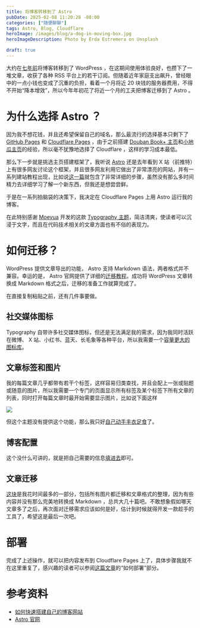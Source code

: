```yaml
---
title: 将博客转移到了 Astro
pubDate: 2025-02-08 11:20:28 -08:00
categories: ["随便聊聊"]
tags: Astro, Blog, Cloudflare
heroImage: /images/blog/a-dog-in-moving-box.jpg
heroImageDescription: Photo by Erda Estremera on Unsplash

draft: true
---
```


大约在[七年前](https://old-panda.com/posts/hello-world)将博客转移到了 WordPress ，在这期间使用体验良好，也攒下了一堆文章，收获了各种 RSS 平台上的若干订阅。但随着近年家庭支出飙升，曾经眼中的一点小钱也变成了沉重的负担，看着一个月将近 20 块钱的服务器费用，不得不开始“降本增效”，所以今年年初花了将近一个月的工夫把博客迁移到了 Astro 。

# 为什么选择 Astro ？
因为我不想花钱，并且还希望保留自己的域名，那么最流行的选择基本只剩下了 [GitHub Pages](https://pages.github.com/) 和 [Cloudflare Pages](https://pages.cloudflare.com/) ，由于之前搭建 [Douban Book+ 主页](https://doubanbook.plus/)和[小地瓜主页](https://xiaodigua.app/)的经验，所以毫不犹豫地选择了 Cloudflare ，这样的学习成本最低。

那么下一步就是挑选主页搭建框架了，我听说 [Astro](https://astro.build/) 还是去年看到 X 站（前推特）上有很多网友讨论这个框架，并且很多网友利用它做出了非常漂亮的网站，并有一系列建站教程出现，比如说[这一篇](https://godruoyi.com/posts/how-to-build-your-blog/)就包含了非常详细的步骤，虽然没有那么多时间精力去详细学习了解一个新东西，但我还是想尝尝鲜。

于是在一系列拍脑袋的决策下，我决定在 Cloudflare Pages 上用 Astro 运行我的博客。

在此特别感谢 [Moeyua](https://blog.moeyua.com/) 开发的这款 [Typography 主题](https://github.com/Moeyua/astro-theme-typography)，简洁清爽，使读者可以沉浸于文字，而且在代码技术相关的文章方面也有不俗的表现力。

# 如何迁移？
WordPress 提供文章导出的功能， Astro 支持 Markdown 语法，两者格式并不兼容。幸运的是， Astro 官网提供了详细的[迁移教程](https://docs.astro.build/en/guides/migrate-to-astro/from-wordpress/)。成功将 WordPress 文章转换成 Markdown 格式之后，迁移的准备工作就算完成了。

在直接复制粘贴之前，还有几件事要做。

## 社交媒体图标
Typography 自带许多社交媒体图标，但还是无法满足我的需求，因为我同时活跃在微博、 X 站、小红书、蓝天、长毛象等各种平台，所以我需要一个[容量更大的图标库](https://github.com/OldPanda/panda-home/pull/1/commits/16bfd8884f394a3de6a68521cdd423072e7664f2)。

## 文章标签和图片
我的每篇文章几乎都带有若干个标签，这样容易归类查找，并且会配上一张或贴题或随意的图片，所以我需要一个专门的页面显示所有标签及某个标签下所有文章的列表，同时打开每篇文章时最开始需要显示图片，比如说下面这样

![](/images/blog/Screenshot_2025-02-12_at_19.49.04.png)

但这个主题没有提供这个功能，那么我只好[自己动手丰衣足食](https://github.com/OldPanda/panda-home/pull/1/commits/8f1047c0bf1850a963a38a14c74d11bf17bf24e8)了。

## 博客配置
这个没什么可讲的，就是把自己需要的信息[填进去](https://github.com/OldPanda/panda-home/pull/1/commits/c5903491895ced04a006183d99bb8b023c12c77b)即可。

## 文章迁移
[这块](https://github.com/OldPanda/panda-home/pull/1/commits/4a57525d86b84e5d1e3adabb43567969abdd4abc)是我花时间最多的一部分，包括所有图片都迁移和文章格式的整理，因为有些内容并没有那么完美地转换成 Markdown ，总共大几十篇吧。不敢想象假如哪天文章多了之后，再次面对迁移需求应该如何是好，估计到时候就得开发一款趁手的工具了，希望这是最后一次吧。

# 部署
完成了上述操作，就可以把内容发布到 Cloudflare Pages 上了，具体步骤我就不在这里重复了，感兴趣的读者可以参阅[这篇文章](https://godruoyi.com/posts/how-to-build-your-blog/)的“如何部署”部分。

# 参考资料
* [如何快速搭建自己的博客网站](https://godruoyi.com/posts/how-to-build-your-blog/)
* [Astro 官网](https://astro.build/)
